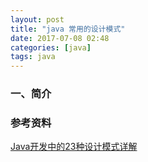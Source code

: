 ```yaml
---
layout: post
title: "java 常用的设计模式"
date: 2017-07-08 02:48
categories: [java]
tags: java
---
```


### 一、简介


### 参考资料

[Java开发中的23种设计模式详解](http://www.cnblogs.com/maowang1991/archive/2013/04/15/3023236.html)